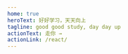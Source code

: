 ```yaml
---
home: true
heroText: 好好学习，天天向上
tagline: good good study, day day up
actionText: 走你 →
actionLink: /react/
---
```

